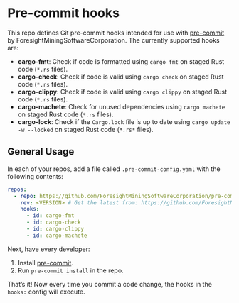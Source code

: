 # Pre-commit hooks

This repo defines Git pre-commit hooks intended for use with [pre-commit](http://pre-commit.com/) by ForesightMiningSoftwareCorporation. The currently
supported hooks are:

* **cargo-fmt**: Check if code is formatted using `cargo fmt` on staged Rust code (`*.rs` files).
* **cargo-check**: Check if code is valid using `cargo check` on staged Rust code (`*.rs` files).
* **cargo-clippy**: Check if code is valid using `cargo clippy` on staged Rust code (`*.rs` files).
* **cargo-machete**: Check for unused dependencies using `cargo machete` on staged Rust code (`*.rs` files).
* **cargo-lock**: Check if the `Cargo.lock` file is up to date using `cargo update -w --locked` on staged Rust code (`*.rs*` files).

## General Usage

In each of your repos, add a file called `.pre-commit-config.yaml` with the following contents:

```yaml
repos:
  - repo: https://github.com/ForesightMiningSoftwareCorporation/pre-commit
    rev: <VERSION> # Get the latest from: https://github.com/ForesightMiningSoftwareCorporation/pre-commit/releases
    hooks:
      - id: cargo-fmt
      - id: cargo-check
      - id: cargo-clippy
      - id: cargo-machete
```

Next, have every developer: 

1. Install [pre-commit](http://pre-commit.com/). 
1. Run `pre-commit install` in the repo.

That’s it! Now every time you commit a code change, the hooks in the `hooks:` config will execute.
